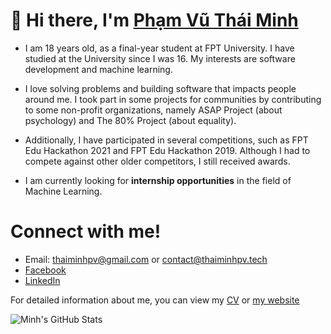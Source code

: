 # 👋 Hi there, I'm [Phạm Vũ Thái Minh](https://thaiminhpv.tech/)

- I am 18 years old, as a final-year student at FPT University. I have studied
  at the University since I was 16. My interests are software development and
  machine learning.

- I love solving problems and building software that impacts people around me.
  I took part in some projects for communities by contributing to some
  non-profit organizations, namely ASAP Project (about psychology) and The 80%
  Project (about equality).

- Additionally, I have participated in several competitions, such as FPT Edu
  Hackathon 2021 and FPT Edu Hackathon 2019. Although I had to compete against
  other older competitors, I still received awards.

- I am currently looking for **internship opportunities** in the field of Machine
  Learning.

# Connect with me!

- Email: [thaiminhpv@gmail.com](mailto:thaiminhpv@gmail.com) or [contact@thaiminhpv.tech](mailto:contact@thaiminhpv.tech)
- [Facebook](https://www.facebook.com/thaiminhpv/)
- [LinkedIn](https://www.linkedin.com/in/thaiminhpv/)

For detailed information about me, you can view my
[CV](https://drive.google.com/file/d/1YbKL2X5OES5zRw0TDXDypgwqJW0PWqa2/view) or
[my website](https://thaiminhpv.tech/)

![Minh's GitHub Stats](https://github-readme-stats.vercel.app/api?username=thaiminhpv&show_icons=true&hide_border=true&&count_private=true&include_all_commits=true&theme=dark&hide=stars,issues)
